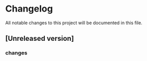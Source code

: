 # Changelog

All notable changes to this project will be documented in this file.

## [Unreleased version]

### changes
